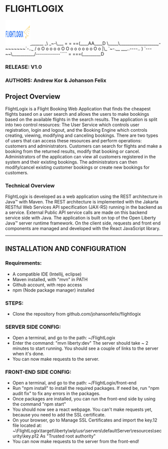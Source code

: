# FLIGHTLOGIX
 
 <a href="https://github.com/othneildrew/Best-README-Template">
    <img src="images/logo.616562ba.svg" alt="Logo" width="80" height="80">
  </a>
            ______
            _\ _~-\___
    =  = ==(____AA____D
                \_____\___________________,-~~~~~~~`-.._
                /     o O o o o o O O o o o o o o O o  |\_
                `~-.__        ___..----..                  )
                      `---~~\___________/------------`````
                      =  ===(_________D



### RELEASE: V1.0
### AUTHORS: Andrew Kor & Johanson Felix 


## Project Overview
FlightLogix is a Flight Booking Web Application that finds the cheapest flights based on a user search and allows the users to make bookings based on the available flights in the search results. The application is split into two control resources: The User Service which controls user registration, login and logout, and the Booking Engine which controls creating, viewing, modifying and canceling bookings. There are two types of users that can access these resources and perform operations: customers and administrators. Customers can search for flights and make a booking from the returned results, modify that booking or cancel. Administrators of the application can view all customers registered in the system and their existing bookings. The administrators can then modify/cancel existing customer bookings or create new bookings for customers. 

### Technical Overview
FlightLogix is developed as a web application using the REST architecture in Java™ with Maven. The REST architecture is implemented with the Jakarta RESTful Web Services API specification (JAX-RS) running in the backend as a service. External Public API service calls are made on this backend service side with Java. The application is built on top of the Open Liberty Java™ server runtime framework. On the client side, requests and front end components are managed and developed with the React JavaScript library.


------------------------------------------------------------------------------------------------------------

## INSTALLATION AND CONFIGURATION

### Requirements:

- A compatible IDE (Intellij, eclipse)
- Maven installed, with "mvn" in PATH
- Github account, with repo access
- npm (Node package manager) installed


### STEPS:

- Clone the repository from github.com/johansonfelix/flightlogix

### SERVER SIDE CONFIG:

- Open a terminal, and go to the path: ~/FlightLogix
- Enter the command: "mvn liberty:dev"
The server should take ~ 2 minutes to start running. You should see a couple of links to the server when it's done.
- You can now make requests to the server.

### FRONT-END SIDE CONFIG:

- Open a terminal, and go to the path: ~/FlightLogix/front-end
- Run "npm install" to install the required packages. If need be, run "npm audit fix" to fix any errors
in the packages.
- Once packages are installed, you can run the front-end side by using the command "npm start"
- You should now see a react webpage. You can't make requests yet, because you need to add the SSL certificate.
- On your browser, go to Manage SSL Certificates and import the key.12 file located at:
~\FlightLogix\target\liberty\wlp\usr\servers\defaultServer\resources\security\key.p12
As "Trusted root authority"
- You can now make requests to the server from the front-end!
